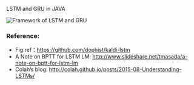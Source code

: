 LSTM and GRU in JAVA

![Framework of LSTM and GRU](https://github.com/lipiji/JRNN/blob/master/doc/lstm-gru.png)

### Reference:
- Fig ref：https://github.com/dophist/kaldi-lstm
- A Note on BPTT for LSTM LM: http://www.slideshare.net/tmasada/a-note-on-bptt-for-lstm-lm
- Colah’s blog: http://colah.github.io/posts/2015-08-Understanding-LSTMs/
